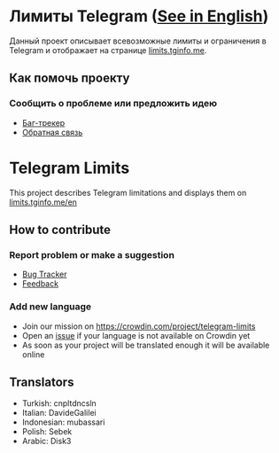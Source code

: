 # Лимиты Telegram ([See in English](#telegram-limits))
Данный проект описывает всевозможные лимиты и ограничения в Telegram и отображает на странице [limits.tginfo.me](https://limits.tginfo.me).

## Как помочь проекту
### Сообщить о проблеме или предложить идею
- [Баг-трекер](https://github.com/tginfo/Telegram-Limits/issues/new)
- [Обратная связь](https://t.me/infowritebot)

# Telegram Limits
This project describes Telegram limitations and displays them on [limits.tginfo.me/en](https://limits.tginfo.me/en)

## How to contribute
### Report problem or make a suggestion
- [Bug Tracker](https://github.com/tginfo/Telegram-Limits/issues/new)
- [Feedback](https://t.me/infowritebot) 

### Add new language
- Join our mission on https://crowdin.com/project/telegram-limits
- Open an [issue](https://github.com/tginfo/Telegram-Limits/issues/new/?template=add-new-language.md) if your language is not available on Crowdin yet
- As soon as your project will be translated enough it will be available online 

## Translators
- Turkish: cnpltdncsln
- Italian: DavideGalilei
- Indonesian: mubassari
- Polish: Sebek
- Arabic: Disk3

